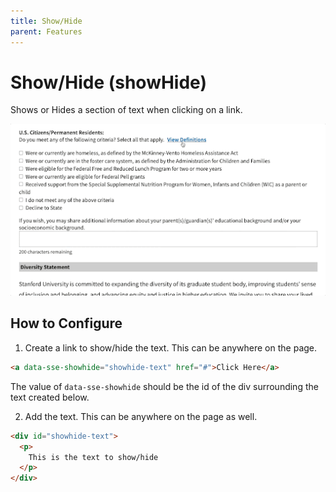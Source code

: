 ```yaml
---
title: Show/Hide
parent: Features
---
```


# Show/Hide (showHide)
Shows or Hides a section of text when clicking on a link.

![showHide](assets/images/showhide.gif)

## How to Configure
1. Create a link to show/hide the text. This can be anywhere on the page.

```html
<a data-sse-showhide="showhide-text" href="#">Click Here</a>
```

The value of `data-sse-showhide` should be the id of the div surrounding the text created below.

2. Add the text. This can be anywhere on the page as well.

```html
<div id="showhide-text">
  <p>
    This is the text to show/hide
  </p>
</div>
```
